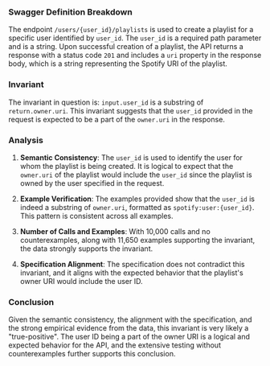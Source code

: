 ### Swagger Definition Breakdown
The endpoint `/users/{user_id}/playlists` is used to create a playlist for a specific user identified by `user_id`. The `user_id` is a required path parameter and is a string. Upon successful creation of a playlist, the API returns a response with a status code `201` and includes a `uri` property in the response body, which is a string representing the Spotify URI of the playlist.

### Invariant
The invariant in question is: `input.user_id` is a substring of `return.owner.uri`. This invariant suggests that the `user_id` provided in the request is expected to be a part of the `owner.uri` in the response.

### Analysis
1. **Semantic Consistency**: The `user_id` is used to identify the user for whom the playlist is being created. It is logical to expect that the `owner.uri` of the playlist would include the `user_id` since the playlist is owned by the user specified in the request.

2. **Example Verification**: The examples provided show that the `user_id` is indeed a substring of `owner.uri`, formatted as `spotify:user:{user_id}`. This pattern is consistent across all examples.

3. **Number of Calls and Examples**: With 10,000 calls and no counterexamples, along with 11,650 examples supporting the invariant, the data strongly supports the invariant.

4. **Specification Alignment**: The specification does not contradict this invariant, and it aligns with the expected behavior that the playlist's owner URI would include the user ID.

### Conclusion
Given the semantic consistency, the alignment with the specification, and the strong empirical evidence from the data, this invariant is very likely a "true-positive". The user ID being a part of the owner URI is a logical and expected behavior for the API, and the extensive testing without counterexamples further supports this conclusion.
